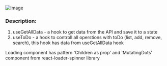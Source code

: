 ![image](https://github.com/user-attachments/assets/90f544bc-002e-4aed-8280-e40dbac9707b)

### Description:
1. useGetAllData - a hook to get data from the API and save it to a state
2. useToDo - a hook to controll all operstions with toDo (list, add, remove, search), this hook has data from useGetAllData hook

Loading component has pattern 'Children as prop' and 'MutatingDots' component from react-loader-spinner library
